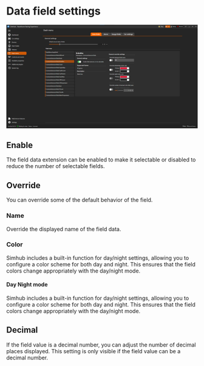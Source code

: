# Data field settings

![Data field settings](../../Image/DataFieldSettings.png)

## Enable

The field data extension can be enabled to make it selectable or disabled to reduce the number of selectable fields.

## Override

You can override some of the default behavior of the field.

### Name

Override the displayed name of the field data.

### Color

Simhub includes a built-in function for day/night settings, allowing you to configure a color scheme for both day and night. This ensures that the field colors change appropriately with the day/night mode.

#### Day Night mode

Simhub includes a built-in function for day/night settings, allowing you to configure a color scheme for both day and night. This ensures that the field colors change appropriately with the day/night mode.

## Decimal

If the field value is a decimal number, you can adjust the number of decimal places displayed. This setting is only visible if the field value can be a decimal number.
